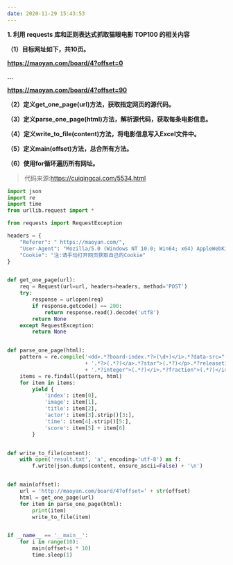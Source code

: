 ```yaml
---
date: 2020-11-29 15:43:53
---
```


**1. 利用 requests 库和正则表达式抓取猫眼电影 TOP100 的相关内容**

**（1）目标网址如下，共10页。**

**https://maoyan.com/board/4?offset=0**

**\...**

**https://maoyan.com/board/4?offset=90**

**（2）定义get_one_page(url)方法，获取指定网页的源代码。**

**（3）定义parse_one_page(html)方法，解析源代码，获取每条电影信息。**

**（4）定义write_to_file(content)方法，将电影信息写入Excel文件中。**

**（5）定义main(offset)方法，总合所有方法。**

**（6）使用for循环遍历所有网址。**

> 代码来源:https://cuiqingcai.com/5534.html

```python
import json
import re
import time
from urllib.request import *

from requests import RequestException

headers = {
    "Referer": " https://maoyan.com/",
    "User-Agent": "Mozilla/5.0 (Windows NT 10.0; Win64; x64) AppleWebKit/537.36 (KHTML, like Gecko) Chrome/87.0.4280.66 Safari/537.36",
    "Cookie": "注:请手动打开网页获取自己的Cookie"
}


def get_one_page(url):
    req = Request(url=url, headers=headers, method='POST')
    try:
        response = urlopen(req)
        if response.getcode() == 200:
            return response.read().decode('utf8')
        return None
    except RequestException:
        return None


def parse_one_page(html):
    pattern = re.compile('<dd>.*?board-index.*?>(\d+)</i>.*?data-src="(.*?)".*?name"><a'
                         + '.*?>(.*?)</a>.*?star">(.*?)</p>.*?releasetime">(.*?)</p>'
                         + '.*?integer">(.*?)</i>.*?fraction">(.*?)</i>.*?</dd>', re.S)
    items = re.findall(pattern, html)
    for item in items:
        yield {
            'index': item[0],
            'image': item[1],
            'title': item[2],
            'actor': item[3].strip()[3:],
            'time': item[4].strip()[5:],
            'score': item[5] + item[6]
        }


def write_to_file(content):
    with open('result.txt', 'a', encoding='utf-8') as f:
        f.write(json.dumps(content, ensure_ascii=False) + '\n')


def main(offset):
    url = 'http://maoyan.com/board/4?offset=' + str(offset)
    html = get_one_page(url)
    for item in parse_one_page(html):
        print(item)
        write_to_file(item)


if __name__ == '__main__':
    for i in range(10):
        main(offset=i * 10)
        time.sleep(1)
```